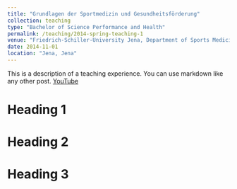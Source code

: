 ```yaml
---
title: "Grundlagen der Sportmedizin und Gesundheitsförderung"
collection: teaching
type: "Bachelor of Science Performance and Health"
permalink: /teaching/2014-spring-teaching-1
venue: "Friedrich-Schiller-University Jena, Department of Sports Medicine and Health Promotion"
date: 2014-11-01
location: "Jena, Jena"
---
```


This is a description of a teaching experience. You can use markdown like any other post.
[YouTube](https://youtu.be/341DvoJaS4E)

Heading 1
======

Heading 2
======

Heading 3
======